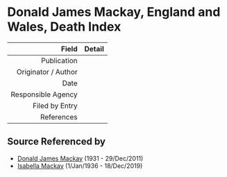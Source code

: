 ﻿---
layout: page
permalink: /sources/s84402844
---

# Donald James Mackay, England and Wales, Death Index

Field | Detail
---:|:---
Publication | 
Originator / Author | 
Date | 
Responsible Agency | 
Filed by Entry | 
References | 

## Source Referenced by

* [Donald James Mackay](../people/@i43065376@-donald-james-mackay-b1931-d2011-12-29.md) (1931 - 29/Dec/2011)
* [Isabella Mackay](../people/@i25303611@-isabella-mackay-b1936-1-1-d2019-12-18.md) (1/Jan/1936 - 18/Dec/2019)
